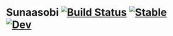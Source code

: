 # Sunaasobi [![Build Status](https://github.com/terasakisatoshi/Sunaasobi.jl/actions/workflows/CI.yml/badge.svg?branch=main)](https://github.com/terasakisatoshi/Sunaasobi.jl/actions/workflows/CI.yml?query=branch%3Amain) [![Stable](https://img.shields.io/badge/docs-stable-blue.svg)](https://terasakisatoshi.github.io/Sunaasobi.jl/stable) [![Dev](https://img.shields.io/badge/docs-dev-blue.svg)](https://terasakisatoshi.github.io/Sunaasobi.jl/dev)
